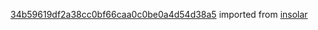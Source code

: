 [34b59619df2a38cc0bf66caa0c0be0a4d54d38a5](https://github.com/insolar/insolar/commit/34b59619df2a38cc0bf66caa0c0be0a4d54d38a5) imported from [insolar](https://github.com/insolar/insolar)
